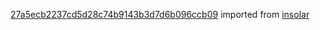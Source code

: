 [27a5ecb2237cd5d28c74b9143b3d7d6b096ccb09](https://github.com/insolar/insolar/commit/27a5ecb2237cd5d28c74b9143b3d7d6b096ccb09) imported from [insolar](https://github.com/insolar/insolar)
